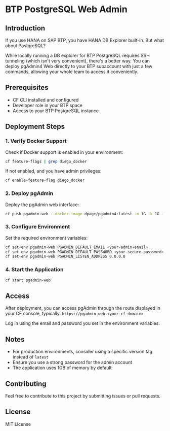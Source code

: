# BTP PostgreSQL Web Admin

## Introduction
If you use HANA on SAP BTP, you have HANA DB Explorer built-in. But what about PostgreSQL?

While locally running a DB explorer for BTP PostgreSQL requires SSH tunneling (which isn't very convenient), there's a better way. You can deploy pgAdmin4 Web directly to your BTP subaccount with just a few commands, allowing your whole team to access it conveniently.

## Prerequisites
- CF CLI installed and configured
- Developer role in your BTP space
- Access to your BTP PostgreSQL instance

## Deployment Steps

### 1. Verify Docker Support
Check if Docker support is enabled in your environment:
```bash
cf feature-flags | grep diego_docker
```

If not enabled, and you have admin privileges:
```bash
cf enable-feature-flag diego_docker
```

### 2. Deploy pgAdmin
Deploy the pgAdmin web interface:
```bash
cf push pgadmin-web --docker-image dpage/pgadmin4:latest -m 1G -k 1G --health-check-type process --no-start
```

### 3. Configure Environment
Set the required environment variables:
```bash
cf set-env pgadmin-web PGADMIN_DEFAULT_EMAIL <your-admin-email>
cf set-env pgadmin-web PGADMIN_DEFAULT_PASSWORD <your-secure-password>
cf set-env pgadmin-web PGADMIN_LISTEN_ADDRESS 0.0.0.0
```

### 4. Start the Application
```bash
cf start pgadmin-web
```

## Access
After deployment, you can access pgAdmin through the route displayed in your CF console, typically:
`https://pgadmin-web.<your-cf-domain>`

Log in using the email and password you set in the environment variables.

## Notes
- For production environments, consider using a specific version tag instead of `latest`
- Ensure you use a strong password for the admin account
- The application uses 1GB of memory by default

## Contributing
Feel free to contribute to this project by submitting issues or pull requests.

## License
MIT License 
